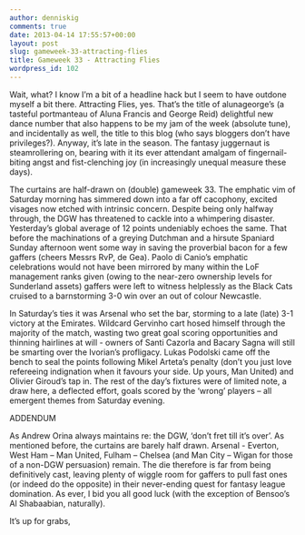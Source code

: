 ```yaml
---
author: denniskig
comments: true
date: 2013-04-14 17:55:57+00:00
layout: post
slug: gameweek-33-attracting-flies
title: Gameweek 33 - Attracting Flies
wordpress_id: 102
---
```


Wait, what? I know I’m a bit of a headline hack but I seem to have outdone myself a bit there. Attracting Flies, yes. That’s the title of alunageorge’s (a tasteful portmanteau of Aluna Francis and George Reid) delightful new dance number that also happens to be my jam of the week (absolute tune), and incidentally as well, the title to this blog (who says bloggers don’t have privileges?). Anyway, it’s late in the season. The fantasy juggernaut is steamrollering on, bearing with it its ever attendant amalgam of fingernail-biting angst and fist-clenching joy (in increasingly unequal measure these days).

The curtains are half-drawn on (double) gameweek 33. The emphatic vim of Saturday morning has simmered down into a far off cacophony, excited visages now etched with intrinsic concern. Despite being only halfway through, the DGW has threatened to cackle into a whimpering disaster. Yesterday’s global average of 12 points undeniably echoes the same. That before the machinations of a greying Dutchman and a hirsute Spaniard Sunday afternoon went some way in saving the proverbial bacon for a few gaffers (cheers Messrs RvP, de Gea). Paolo di Canio’s emphatic celebrations would not have been mirrored by many within the LoF management ranks given (owing to the near-zero ownership levels for Sunderland assets) gaffers were left to witness helplessly as the Black Cats cruised to a barnstorming 3-0 win over an out of colour Newcastle. 

In Saturday’s ties it was Arsenal who set the bar, storming to a late (late) 3-1 victory at the Emirates. Wildcard Gervinho cart hosed himself through the majority of the match, wasting two great goal scoring opportunities and thinning hairlines at will - owners of Santi Cazorla and Bacary Sagna will still be smarting over the Ivorian’s profligacy. Lukas Podolski came off the bench to seal the points following Mikel Arteta’s penalty (don’t you just love refereeing indignation when it favours your side. Up yours, Man United) and Olivier Giroud’s tap in. The rest of the day’s fixtures were of limited note, a draw here, a deflected effort, goals scored by the ‘wrong’ players – all emergent themes from Saturday evening.

ADDENDUM 

As Andrew Orina always maintains re: the DGW, ‘don’t fret till it’s over’. As mentioned before, the curtains are barely half drawn. Arsenal - Everton, West Ham – Man United, Fulham – Chelsea (and Man City – Wigan for those of a non-DGW persuasion) remain. The die therefore is far from being definitively cast, leaving plenty of wiggle room for gaffers to pull fast ones (or indeed do the opposite) in their never-ending quest for fantasy league domination. As ever, I bid you all good luck (with the exception of Bensoo’s Al Shabaabian, naturally). 

It’s up for grabs,


